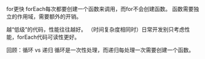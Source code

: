 for更快
forEach每次都要创建一个函数来调用，而for不会创建函数。
函数需要独立的作用域，需要额外的开销。

越“低级”的代码，性能往往越好。
（时间复杂度相同时）日常开发别只考虑性能，forEach代码可读性更好。

回顾：循环 vs 递归
循环是一次性处理，而递归每处理一次需要创建一个函数。